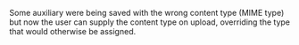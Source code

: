 Some auxiliary were being saved with the wrong content type (MIME type) but now the user can supply the content type on upload, overriding the type that would otherwise be assigned.
